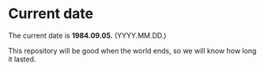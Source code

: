 # Current date

The current date is **1984.09.05.** (YYYY.MM.DD.)

This repository will be good when the world ends, so we will know how long it lasted.